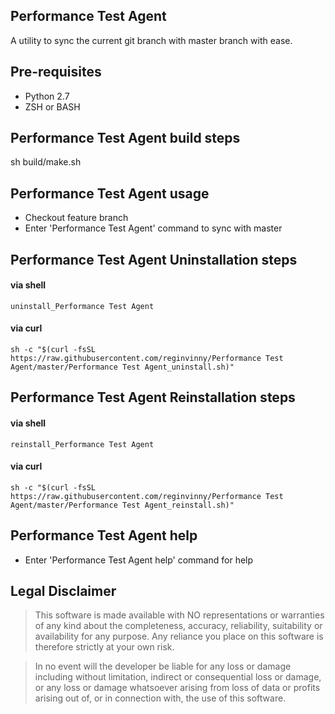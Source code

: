 
## Performance Test Agent
A utility to sync the current git branch with master branch with ease.

## Pre-requisites
- Python 2.7
- ZSH or BASH

## Performance Test Agent build steps
sh build/make.sh


## Performance Test Agent usage

- Checkout feature branch
- Enter 'Performance Test Agent' command to sync with master

## Performance Test Agent Uninstallation steps

#### via shell
```shell
uninstall_Performance Test Agent
```

#### via curl
```shell
sh -c "$(curl -fsSL https://raw.githubusercontent.com/reginvinny/Performance Test Agent/master/Performance Test Agent_uninstall.sh)"
```

## Performance Test Agent Reinstallation steps

#### via shell
```shell
reinstall_Performance Test Agent
```

#### via curl
```shell
sh -c "$(curl -fsSL https://raw.githubusercontent.com/reginvinny/Performance Test Agent/master/Performance Test Agent_reinstall.sh)"
```
## Performance Test Agent help

- Enter 'Performance Test Agent help' command for help

## Legal Disclaimer

> This software is made available with NO representations or warranties of any kind about the completeness, accuracy, reliability, suitability or availability for any purpose. Any reliance you place on this software is therefore strictly at your own risk.

> In no event will the developer be liable for any loss or damage including without limitation, indirect or consequential loss or damage, or any loss or damage whatsoever arising from loss of data or profits arising out of, or in connection with, the use of this software.




